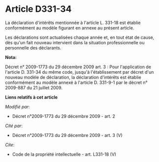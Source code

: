 # Article D331-34

La déclaration d'intérêts mentionnée à l'article L. 331-18 est établie conformément au modèle figurant en annexe au présent
article. 

Les déclarations sont actualisées chaque année et, en tout état de cause, dès qu'un fait nouveau intervient dans la situation
professionnelle ou personnelle des déclarants.

**Nota:**

Décret n° 2009-1773 du 29 décembre 2009 art. 3 : Pour l'application de l'article D. 331-34 du même code, jusqu'à
l'établissement par décret d'un nouveau modèle de déclaration, la déclaration d'intérêts est établie conformément au modèle
annexé à l'article D. 331-9-1 par le décret n° 2009-887 du 21 juillet 2009.

**Liens relatifs à cet article**

_Modifié par_:

  - Décret n°2009-1773 du 29 décembre 2009 - art. 2

_Cité par_:

  - Décret n°2009-1773 du 29 décembre 2009 - art. 3 (V)

_Cite_:

  - Code de la propriété intellectuelle - art. L331-18 (V)
